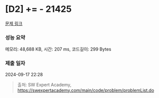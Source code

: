 # [D2] += - 21425 

[문제 링크](https://swexpertacademy.com/main/code/problem/problemDetail.do?contestProbId=AZD8K_UayDoDFAVs) 

### 성능 요약

메모리: 48,688 KB, 시간: 207 ms, 코드길이: 299 Bytes

### 제출 일자

2024-09-17 22:28



> 출처: SW Expert Academy, https://swexpertacademy.com/main/code/problem/problemList.do